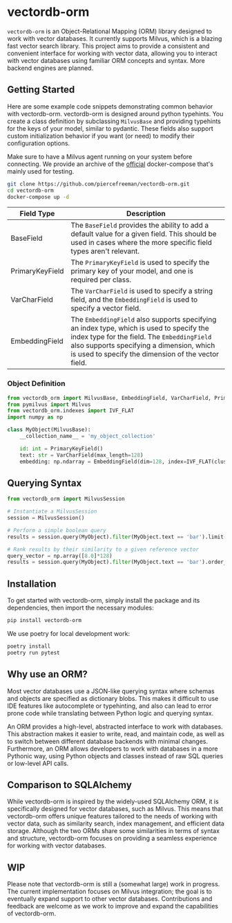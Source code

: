# vectordb-orm

`vectordb-orm` is an Object-Relational Mapping (ORM) library designed to work with vector databases. It currently supports Milvus, which is a blazing fast vector search library. This project aims to provide a consistent and convenient interface for working with vector data, allowing you to interact with vector databases using familiar ORM concepts and syntax. More backend engines are planned.

## Getting Started

Here are some example code snippets demonstrating common behavior with vectordb-orm. vectordb-orm is designed around python typehints. You create a class definition by subclassing `MilvusBase` and providing typehints for the keys of your model, similar to pydantic. These fields also support custom initialization behavior if you want (or need) to modify their configuration options.

Make sure to have a Milvus agent running on your system before connecting. We provide an archive of the [official](https://milvus.io/docs/install_standalone-docker.md) docker-compose that's mainly used for testing.

```bash
git clone https://github.com/piercefreeman/vectordb-orm.git
cd vectordb-orm
docker-compose up -d
```

| Field Type      | Description                                                                                                                                                                                                                                |
|-----------------|--------------------------------------------------------------------------------------------------------------------------------------------------------------------------------------------------------------------------------------------|
| BaseField       | The `BaseField` provides the ability to add a default value for a given field. This should be used in cases where the more specific field types aren't relevant.                                                                           |
| PrimaryKeyField | The `PrimaryKeyField` is used to specify the primary key of your model, and one is required per class.                                                                                                                                     |
| VarCharField    | The `VarCharField` is used to specify a string field, and the `EmbeddingField` is used to specify a vector field.                                                                                                                          |
| EmbeddingField  | The `EmbeddingField` also supports specifying an index type, which is used to specify the index type for the field. The `EmbeddingField` also supports specifying a dimension, which is used to specify the dimension of the vector field. |

### Object Definition

```python
from vectordb_orm import MilvusBase, EmbeddingField, VarCharField, PrimaryKeyField
from pymilvus import Milvus
from vectordb_orm.indexes import IVF_FLAT
import numpy as np

class MyObject(MilvusBase):
    __collection_name__ = 'my_object_collection'

    id: int = PrimaryKeyField()
    text: str = VarCharField(max_length=128)
    embedding: np.ndarray = EmbeddingField(dim=128, index=IVF_FLAT(cluster_units=128))
```

## Querying Syntax

```python
from vectordb_orm import MilvusSession

# Instantiate a MilvusSession
session = MilvusSession()

# Perform a simple boolean query
results = session.query(MyObject).filter(MyObject.text == 'bar').limit(2).all()

# Rank results by their similarity to a given reference vector
query_vector = np.array([8.0]*128)
results = session.query(MyObject).filter(MyObject.text == 'bar').order_by_similarity(MyObject.embedding, query_vector).limit(2).all()
```

## Installation

To get started with vectordb-orm, simply install the package and its dependencies, then import the necessary modules:

```bash
pip install vectordb-orm
```

We use poetry for local development work:

```bash
poetry install
poetry run pytest
```

## Why use an ORM?

Most vector databases use a JSON-like querying syntax where schemas and objects are specified as dictionary blobs. This makes it difficult to use IDE features like autocomplete or typehinting, and also can lead to error prone code while translating between Python logic and querying syntax.

An ORM provides a high-level, abstracted interface to work with databases. This abstraction makes it easier to write, read, and maintain code, as well as to switch between different database backends with minimal changes. Furthermore, an ORM allows developers to work with databases in a more Pythonic way, using Python objects and classes instead of raw SQL queries or low-level API calls.

## Comparison to SQLAlchemy

While vectordb-orm is inspired by the widely-used SQLAlchemy ORM, it is specifically designed for vector databases, such as Milvus. This means that vectordb-orm offers unique features tailored to the needs of working with vector data, such as similarity search, index management, and efficient data storage. Although the two ORMs share some similarities in terms of syntax and structure, vectordb-orm focuses on providing a seamless experience for working with vector databases.

## WIP

Please note that vectordb-orm is still a (somewhat large) work in progress. The current implementation focuses on Milvus integration; the goal is to eventually expand support to other vector databases. Contributions and feedback are welcome as we work to improve and expand the capabilities of vectordb-orm.
